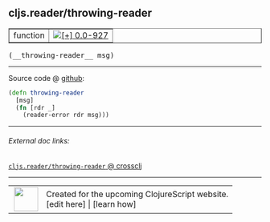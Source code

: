 ## cljs.reader/throwing-reader



 <table border="1">
<tr>
<td>function</td>
<td><a href="https://github.com/cljsinfo/cljs-api-docs/tree/0.0-927"><img valign="middle" alt="[+] 0.0-927" title="Added in 0.0-927" src="https://img.shields.io/badge/+-0.0--927-lightgrey.svg"></a> </td>
</tr>
</table>


 <samp>
(__throwing-reader__ msg)<br>
</samp>

---







Source code @ [github](https://github.com/clojure/clojurescript/blob/r3291/src/main/cljs/cljs/reader.cljs#L366-L369):

```clj
(defn throwing-reader
  [msg]
  (fn [rdr _]
    (reader-error rdr msg)))
```

<!--
Repo - tag - source tree - lines:

 <pre>
clojurescript @ r3291
└── src
    └── main
        └── cljs
            └── cljs
                └── <ins>[reader.cljs:366-369](https://github.com/clojure/clojurescript/blob/r3291/src/main/cljs/cljs/reader.cljs#L366-L369)</ins>
</pre>

-->

---



###### External doc links:

[`cljs.reader/throwing-reader` @ crossclj](http://crossclj.info/fun/cljs.reader.cljs/throwing-reader.html)<br>

---

 <table>
<tr><td>
<img valign="middle" align="right" width="48px" src="http://i.imgur.com/Hi20huC.png">
</td><td>
Created for the upcoming ClojureScript website.<br>
[edit here] | [learn how]
</td></tr></table>

[edit here]:https://github.com/cljsinfo/cljs-api-docs/blob/master/cljsdoc/cljs.reader/throwing-reader.cljsdoc
[learn how]:https://github.com/cljsinfo/cljs-api-docs/wiki/cljsdoc-files

<!--

This information was too distracting to show to readers, but I'll leave it
commented here since it is helpful to:

- pretty-print the data used to generate this document
- and show how to retrieve that data



The API data for this symbol:

```clj
{:ns "cljs.reader",
 :name "throwing-reader",
 :type "function",
 :signature ["[msg]"],
 :source {:code "(defn throwing-reader\n  [msg]\n  (fn [rdr _]\n    (reader-error rdr msg)))",
          :title "Source code",
          :repo "clojurescript",
          :tag "r3291",
          :filename "src/main/cljs/cljs/reader.cljs",
          :lines [366 369]},
 :full-name "cljs.reader/throwing-reader",
 :full-name-encode "cljs.reader/throwing-reader",
 :history [["+" "0.0-927"]]}

```

Retrieve the API data for this symbol:

```clj
;; from Clojure REPL
(require '[clojure.edn :as edn])
(-> (slurp "https://raw.githubusercontent.com/cljsinfo/cljs-api-docs/catalog/cljs-api.edn")
    (edn/read-string)
    (get-in [:symbols "cljs.reader/throwing-reader"]))
```

-->
